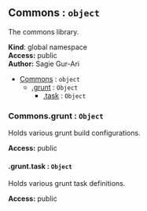 <a name="Commons"></a>

## Commons : <code>object</code>
The commons library.

**Kind**: global namespace  
**Access:** public  
**Author:** Sagie Gur-Ari  

* [Commons](#Commons) : <code>object</code>
    * [.grunt](#Commons.grunt) : <code>Object</code>
        * [.task](#Commons.grunt.task) : <code>Object</code>

<a name="Commons.grunt"></a>

### Commons.grunt : <code>Object</code>
Holds various grunt build configurations.

**Access:** public  
<a name="Commons.grunt.task"></a>

#### .grunt.task : <code>Object</code>
Holds various grunt task definitions.

**Access:** public  
